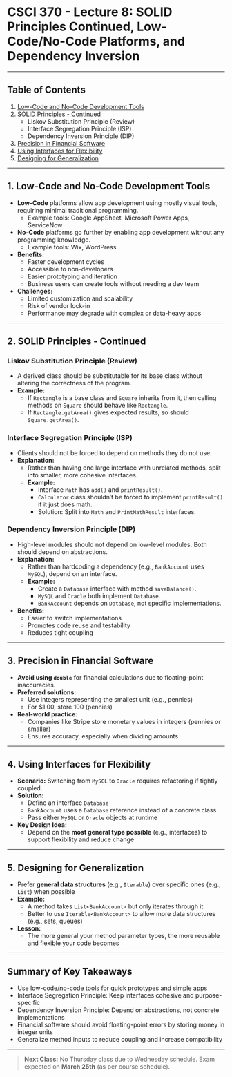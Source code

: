 # CSCI 370 - Lecture 8: SOLID Principles Continued, Low-Code/No-Code Platforms, and Dependency Inversion

---

## Table of Contents

1. [Low-Code and No-Code Development Tools](#1-low-code-and-no-code-development-tools)
2. [SOLID Principles - Continued](#2-solid-principles---continued)
   - Liskov Substitution Principle (Review)
   - Interface Segregation Principle (ISP)
   - Dependency Inversion Principle (DIP)
3. [Precision in Financial Software](#3-precision-in-financial-software)
4. [Using Interfaces for Flexibility](#4-using-interfaces-for-flexibility)
5. [Designing for Generalization](#5-designing-for-generalization)

---

## 1. Low-Code and No-Code Development Tools

- **Low-Code** platforms allow app development using mostly visual tools, requiring minimal traditional programming.
  - Example tools: Google AppSheet, Microsoft Power Apps, ServiceNow
- **No-Code** platforms go further by enabling app development without any programming knowledge.
  - Example tools: Wix, WordPress
- **Benefits:**
  - Faster development cycles
  - Accessible to non-developers
  - Easier prototyping and iteration
  - Business users can create tools without needing a dev team
- **Challenges:**
  - Limited customization and scalability
  - Risk of vendor lock-in
  - Performance may degrade with complex or data-heavy apps

---

## 2. SOLID Principles - Continued

### Liskov Substitution Principle (Review)

- A derived class should be substitutable for its base class without altering the correctness of the program.
- **Example:**
  - If `Rectangle` is a base class and `Square` inherits from it, then calling methods on `Square` should behave like `Rectangle`.
  - If `Rectangle.getArea()` gives expected results, so should `Square.getArea()`.

### Interface Segregation Principle (ISP)

- Clients should not be forced to depend on methods they do not use.
- **Explanation:**
  - Rather than having one large interface with unrelated methods, split into smaller, more cohesive interfaces.
  - **Example:**
    - Interface `Math` has `add()` and `printResult()`.
    - `Calculator` class shouldn’t be forced to implement `printResult()` if it just does math.
    - Solution: Split into `Math` and `PrintMathResult` interfaces.

### Dependency Inversion Principle (DIP)

- High-level modules should not depend on low-level modules. Both should depend on abstractions.
- **Explanation:**
  - Rather than hardcoding a dependency (e.g., `BankAccount` uses `MySQL`), depend on an interface.
  - **Example:**
    - Create a `Database` interface with method `saveBalance()`.
    - `MySQL` and `Oracle` both implement `Database`.
    - `BankAccount` depends on `Database`, not specific implementations.
- **Benefits:**
  - Easier to switch implementations
  - Promotes code reuse and testability
  - Reduces tight coupling

---

## 3. Precision in Financial Software

- **Avoid using `double`** for financial calculations due to floating-point inaccuracies.
- **Preferred solutions:**
  - Use integers representing the smallest unit (e.g., pennies)
  - For $1.00, store 100 (pennies)
- **Real-world practice:**
  - Companies like Stripe store monetary values in integers (pennies or smaller)
  - Ensures accuracy, especially when dividing amounts

---

## 4. Using Interfaces for Flexibility

- **Scenario:** Switching from `MySQL` to `Oracle` requires refactoring if tightly coupled.
- **Solution:**
  - Define an interface `Database`
  - `BankAccount` uses a `Database` reference instead of a concrete class
  - Pass either `MySQL` or `Oracle` objects at runtime
- **Key Design Idea:**
  - Depend on the **most general type possible** (e.g., interfaces) to support flexibility and reduce change

---

## 5. Designing for Generalization

- Prefer **general data structures** (e.g., `Iterable`) over specific ones (e.g., `List`) when possible
- **Example:**
  - A method takes `List<BankAccount>` but only iterates through it
  - Better to use `Iterable<BankAccount>` to allow more data structures (e.g., sets, queues)
- **Lesson:**
  - The more general your method parameter types, the more reusable and flexible your code becomes

---

## Summary of Key Takeaways

- Use low-code/no-code tools for quick prototypes and simple apps
- Interface Segregation Principle: Keep interfaces cohesive and purpose-specific
- Dependency Inversion Principle: Depend on abstractions, not concrete implementations
- Financial software should avoid floating-point errors by storing money in integer units
- Generalize method inputs to reduce coupling and increase compatibility

---

> **Next Class:** No Thursday class due to Wednesday schedule. Exam expected on **March 25th** (as per course schedule).
